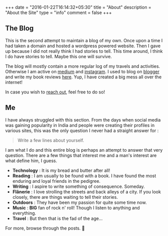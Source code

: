 +++
date = "2016-01-22T16:14:32+05:30"
title = "About"
description = "About the Site"
type = "info"
comment = false
+++

## The Blog

This is the second attempt to maintain a blog of my own. Once upon a time I had taken a domain and hosted a wordpress powered website. Then I gave up because I did not really think I had stories to tell. This time around, I think I do have stories to tell. Maybe this one will survive.

The blog will mostly contain a more regular log of my travels and activities. Otherwise I am active on [medium](http://medium.com/@grasskode) and [instagram](https://www.instagram.com/grasskode/). I used to blog on [blogger](http://fleetingnonsense.blogspot.in/) and write my book reviews [here](http://bookedvorm.blogspot.in/). Yup, I have created a big mess all over the internet!

In case you wish to [reach out](mailto:gupta.karan.11@gmail.com), feel free to do so!

## Me

I have always struggled with this section. From the days when social media was gaining popularity in India and people were creating their profiles in various sites, this was the only question I never had a straight answer for :

> Write a few lines about yourself.

I am what I do and this entire blog is perhaps an attempt to answer that very question. There are a few things that interest me and a man's interest are what define him, I guess.

- **Technology** : It is my bread and butter after all!
- **Reading**    : I am usually to be found with a book. I have found the most enduring and loyal friends in the pedigree.
- **Writing**    : I aspire to write something of consequence. Someday.
- **Flânerie**   : I love strolling the streets and back alleys of a city. If you look closely, there are things waiting to tell their stories.
- **Outdoors**   : They have been my passion for quite some time now.
- **Music**      : **BIG** fan of rock n' roll! Though I listen to anything and everything.
- **Travel**     : But then that is the fad of the age...

For more, browse through the posts. 🍻
